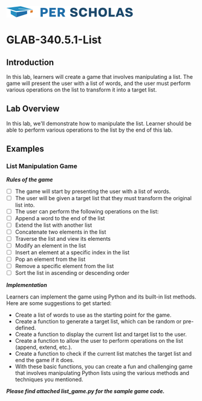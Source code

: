 [![Per Scholas](per_scholas_logo.png)](https://www.perscholas.org) 

# GLAB-340.5.1-List

## Introduction
In this lab, learners will create a game that involves manipulating a list. The game will present the user with a list of words, and the user must perform various operations on the list to transform it into a target list.

## Lab Overview
In this lab, we'll demonstrate how to manipulate the list. Learner should be able to perform various operations to the list by the end of this lab.

## Examples

### List Manipulation Game

***Rules of the game***

- [ ] The game will start by presenting the user with a list of words.
- [ ] The user will be given a target list that they must transform the original list into.
- [ ] The user can perform the following operations on the list:
- [ ] Append a word to the end of the list
- [ ] Extend the list with another list
- [ ] Concatenate two elements in the list
- [ ] Traverse the list and view its elements
- [ ] Modify an element in the list
- [ ] Insert an element at a specific index in the list
- [ ] Pop an element from the list
- [ ] Remove a specific element from the list
- [ ] Sort the list in ascending or descending order

***Implementation***

Learners can implement the game using Python and its built-in list methods. Here are some suggestions to get started:

- Create a list of words to use as the starting point for the game.
- Create a function to generate a target list, which can be random or pre-defined.
- Create a function to display the current list and target list to the user.
- Create a function to allow the user to perform operations on the list (append, extend, etc.).
- Create a function to check if the current list matches the target list and end the game if it does.
- With these basic functions, you can create a fun and challenging game that involves manipulating Python lists using the various methods and techniques you mentioned.

***Please find attached list_game.py for the sample game code.***

